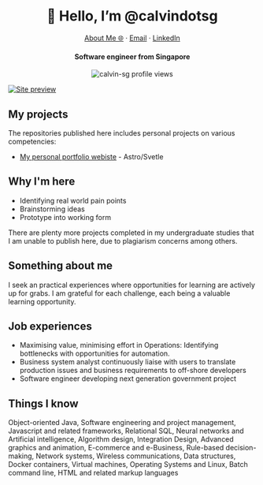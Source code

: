 <p align="center">
  <h1 align="center">👋 Hello, I’m @calvindotsg</h1>
</p>
<p align="center">
    <a href="https://calvin.sg">About Me 🌐</a>
    ·
    <a href="mailto:hello@calvin.sg">Email</a>
    ·
    <a href="https://www.linkedin.com/in/calvin-loh/">LinkedIn</a>
</p>
<p align="center">
  <h4 align="center">Software engineer from Singapore</h4>
</p>

<p align="center"> 
  <img align="center" src="https://komarev.com/ghpvc/?username=calvin-sg" alt="calvin-sg profile views" />
</p>

[![Site preview](/assets/hero.gif)](https://calvin.sg/)

## My projects
The repositories published here includes personal projects on various competencies:
- [My personal portfolio webiste](https://calvin.sg/) - Astro/Svetle

## Why I'm here
- Identifying real world pain points
- Brainstorming ideas
- Prototype into working form  

There are plenty more projects completed in my undergraduate studies that I am unable to publish here, due to plagiarism concerns among others.

## Something about me
I seek an practical experiences where opportunities for learning are actively up for grabs. I am grateful for each challenge, each being a valuable learning opportunity.

## Job experiences
- Maximising value, minimising effort in Operations: Identifying bottlenecks with opportunities for automation.
- Business system analyst continuously liaise with users to translate production issues and business requirements to off-shore developers
- Software engineer developing next generation government project

## Things I know
Object-oriented Java, Software engineering and project management, Javascript and related frameworks, Relational SQL, Neural networks and Artificial intelligence, Algorithm design, Integration Design, Advanced graphics and animation, E-commerce and e-Business, Rule-based decision-making, Network systems, Wireless communications, Data structures, Docker containers, Virtual machines, Operating Systems and Linux, Batch command line, HTML and related markup languages

<!---
- 💞️ I’m looking to collaborate on ...
- 📫 How to reach me ...
calvin-sg/calvin-sg is a ✨ special ✨ repository because its README.md (this file) appears on your GitHub profile.
You can click the Preview link to take a look at your changes.
--->
